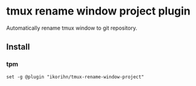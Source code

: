 # tmux rename window project plugin

Automatically rename tmux window to git repository.

## Install

### tpm

```
set -g @plugin "ikorihn/tmux-rename-window-project"
```
